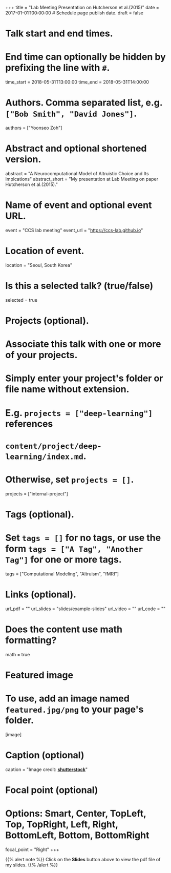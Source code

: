 +++
title = "Lab Meeting Presentation on Hutcherson et al.(2015)"
date = 2017-01-01T00:00:00  # Schedule page publish date.
draft = false

# Talk start and end times.
#   End time can optionally be hidden by prefixing the line with `#`.
time_start = 2018-05-31T13:00:00
time_end = 2018-05-31T14:00:00

# Authors. Comma separated list, e.g. `["Bob Smith", "David Jones"]`.
authors = ["Yoonseo Zoh"]

# Abstract and optional shortened version.
abstract = "A Neurocomputational Model of Altruistic Choice and Its Implcations"
abstract_short = "My presentation at Lab Meeting on paper Hutcherson et al.(2015)."

# Name of event and optional event URL.
event = "CCS lab meeting"
event_url = "https://ccs-lab.github.io"

# Location of event.
location = "Seoul, South Korea"

# Is this a selected talk? (true/false)
selected = true

# Projects (optional).
#   Associate this talk with one or more of your projects.
#   Simply enter your project's folder or file name without extension.
#   E.g. `projects = ["deep-learning"]` references 
#   `content/project/deep-learning/index.md`.
#   Otherwise, set `projects = []`.
projects = ["internal-project"]

# Tags (optional).
#   Set `tags = []` for no tags, or use the form `tags = ["A Tag", "Another Tag"]` for one or more tags.
tags = ["Computational Modeling", "Altruism", "fMRI"]

# Links (optional).
url_pdf = ""
url_slides = "slides/example-slides"
url_video = ""
url_code = ""

# Does the content use math formatting?
math = true

# Featured image
# To use, add an image named `featured.jpg/png` to your page's folder. 
[image]
  # Caption (optional)
  caption = "Image credit: [**shutterstock**](https://unsplash.com/photos/bzdhc5b3Bxs)"

  # Focal point (optional)
  # Options: Smart, Center, TopLeft, Top, TopRight, Left, Right, BottomLeft, Bottom, BottomRight
  focal_point = "Right"
+++

{{% alert note %}}
Click on the **Slides** button above to view the pdf file of my slides.
{{% /alert %}}

